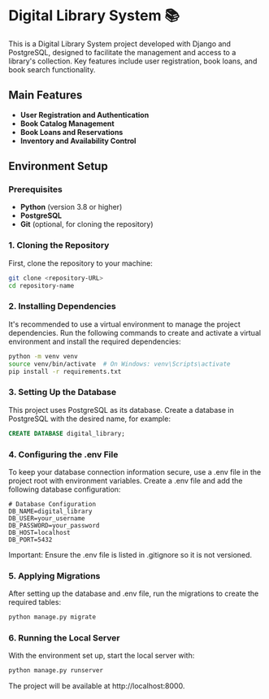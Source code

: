 # Digital Library System 📚

This is a Digital Library System project developed with Django and PostgreSQL, designed to facilitate the management and access to a library's collection. Key features include user registration, book loans, and book search functionality.

## Main Features

- **User Registration and Authentication**
- **Book Catalog Management**
- **Book Loans and Reservations**
- **Inventory and Availability Control**

## Environment Setup

### Prerequisites

- **Python** (version 3.8 or higher)
- **PostgreSQL**
- **Git** (optional, for cloning the repository)

### 1. Cloning the Repository

First, clone the repository to your machine:

```bash
git clone <repository-URL>
cd repository-name
```

### 2. Installing Dependencies
It's recommended to use a virtual environment to manage the project dependencies. Run the following commands to create and activate a virtual environment and install the required dependencies:
```bash
python -m venv venv
source venv/bin/activate  # On Windows: venv\Scripts\activate
pip install -r requirements.txt
```

### 3. Setting Up the Database
This project uses PostgreSQL as its database. Create a database in PostgreSQL with the desired name, for example:
```sql
CREATE DATABASE digital_library;
```

### 4. Configuring the .env File
To keep your database connection information secure, use a .env file in the project root with environment variables. Create a .env file and add the following database configuration:
```plaintext
# Database Configuration
DB_NAME=digital_library
DB_USER=your_username
DB_PASSWORD=your_password
DB_HOST=localhost
DB_PORT=5432
```
Important: Ensure the .env file is listed in .gitignore so it is not versioned.

### 5. Applying Migrations
After setting up the database and .env file, run the migrations to create the required tables:
```bash
python manage.py migrate
```

### 6. Running the Local Server
With the environment set up, start the local server with:
```bash
python manage.py runserver
```
The project will be available at http://localhost:8000.
